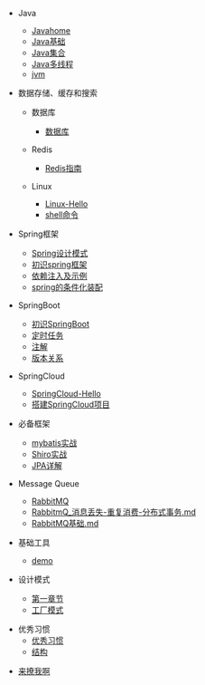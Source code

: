 * Java

  * [Javahome](Java/Javahome.md)
  * [Java基础](./Java/Java基础.md)
  * [Java集合](./Java/Java集合.md)
  * [Java多线程](./docs/Java多线程.md)
  * [jvm](./docs/jvm.md)
  
- 数据存储、缓存和搜索
  - 数据库
    - [数据库](start/database.md)
  - Redis
     - [Redis指南](redis/Redis-Hello.md)
     
  - Linux
     - [Linux-Hello](database/Linux-Hello.md)
     - [shell命令](database/shell命令.md)
     
- Spring框架

  - [Spring设计模式](spring/Spring-Design-Patterns.md)
  - [初识spring框架](spring/【10分钟学Spring】：（一）初识Spring框架.md)
  - [依赖注入及示例](spring/【10分钟学Spring】：（二）一文搞懂spring依赖注入（DI）.md)
  - [spring的条件化装配](spring/【10分钟学Spring】：（三）你了解spring的高级装配吗_条件化装配bean.md)

- SpringBoot
  - [初识SpringBoot](springboot/SpringBoot-Hello.md)
  - [定时任务](springboot/Spingboot定时任务-Hello.md)
  - [注解](springboot/SpringBoot注解-Hello.md)
  - [版本关系](springboot/Springboot_jdk_Maven版本.md)

- SpringCloud
  - [SpringCloud-Hello](springcloud/SpringCloud-Hello.md)
  - [搭建SpringCloud项目](springcloud/搭建SpringCloud项目.md)
  
  
- 必备框架
  - [mybatis实战](tool/base_tool/Mybatis/Mybatis实战.md)
  - [Shiro实战](framework/Shiro实战.md)
  - [JPA详解](framework/JPA详解.md)

  
- Message Queue
  - [RabbitMQ](message_queue/RabbitMQ-Hello.md)
  - [RabbitmQ_消息丢失-重复消费-分布式事务.md](message_queue/RabbitmQ_消息丢失-重复消费-分布式事务.md)
  - [RabbitMQ基础.md](message_queue/RabbitMQ基础.md)

- 基础工具
  - [demo](demo/demo-hello.md)

- 设计模式

  - [第一章节](desgin-pattern/Java面试必备：手写单例模式.md)
  - [工厂模式](desgin-pattern/工厂模式超详解（代码示例）.md)

  
* 优秀习惯
  * [优秀习惯](good_programmer/good_programmer_start.md)
  * [结构](good_programmer/结构.md)

- [来撩我啊](callme.md)

